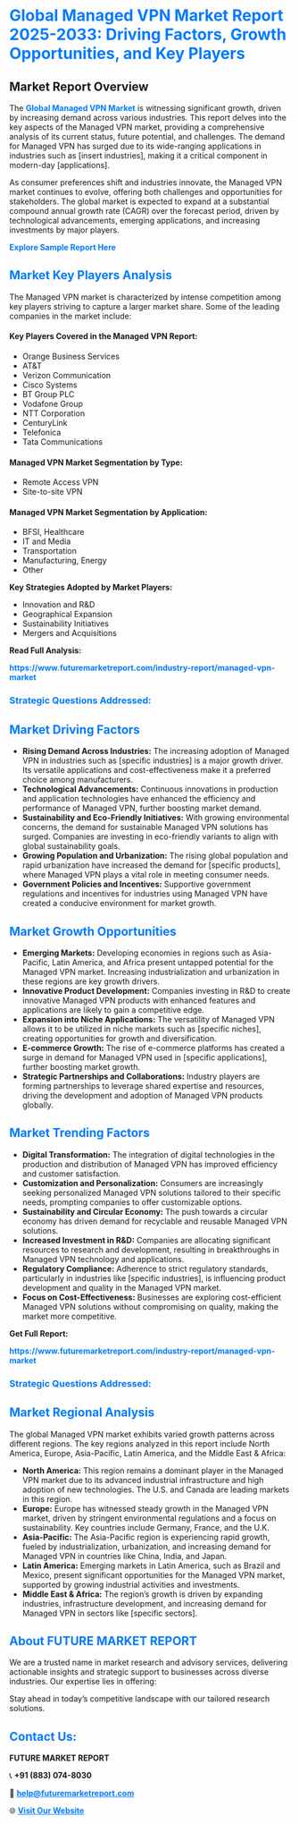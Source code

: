 <h1 style="color: #007BFF;">Global Managed VPN Market Report 2025-2033: Driving Factors, Growth Opportunities, and Key Players</h1>

<section id="overview">
<h2>Market Report Overview</h2>
<p>The <a href="https://www.futuremarketreport.com/industry-report/managed-vpn-market" style="color: #007BFF; text-decoration: none;"><strong>Global Managed VPN Market</strong></a> is witnessing significant growth, driven by increasing demand across various industries. This report delves into the key aspects of the Managed VPN market, providing a comprehensive analysis of its current status, future potential, and challenges. The demand for Managed VPN has surged due to its wide-ranging applications in industries such as [insert industries], making it a critical component in modern-day [applications].</p>
<p>As consumer preferences shift and industries innovate, the Managed VPN market continues to evolve, offering both challenges and opportunities for stakeholders. The global market is expected to expand at a substantial compound annual growth rate (CAGR) over the forecast period, driven by technological advancements, emerging applications, and increasing investments by major players.</p>
</section>

<section id="overview">
<p><a href="https://www.futuremarketreport.com/request-sample/reportId=26773" style="color: #007BFF; text-decoration: none;"><strong>Explore Sample Report Here</strong></a></p>
</section>

<section id="key-players">
<h2 style="color: #007BFF;">Market Key Players Analysis</h2>
<p>The Managed VPN market is characterized by intense competition among key players striving to capture a larger market share. Some of the leading companies in the market include:</p>
<h4>Key Players Covered in the Managed VPN Report:</h4>
<ul><li>Orange Business Services</li><li>AT&amp;T</li><li>Verizon Communication</li><li>Cisco Systems</li><li>BT Group PLC</li><li>Vodafone Group</li><li>NTT Corporation</li><li>CenturyLink</li><li>Telefonica</li><li>Tata Communications</li></ul>
<h4>Managed VPN Market Segmentation by Type:</h4>
<ul><li>Remote Access VPN</li><li>Site-to-site VPN</li></ul>

<h4>Managed VPN Market Segmentation by Application:</h4>
<ul><li>BFSI, Healthcare</li><li>IT and Media</li><li>Transportation</li><li>Manufacturing, Energy</li><li>Other</li></ul>
<p><strong>Key Strategies Adopted by Market Players:</strong></p>
<ul>
<li>Innovation and R&D</li>
<li>Geographical Expansion</li>
<li>Sustainability Initiatives</li>
<li>Mergers and Acquisitions</li>
</ul>
</section>

<section>
<p><strong>Read Full Analysis: </strong></p><a href="https://www.futuremarketreport.com/industry-report/managed-vpn-market" style="color: #007BFF; text-decoration: none;"><strong>https://www.futuremarketreport.com/industry-report/managed-vpn-market</strong></a>
<h3 style="color: #007BFF;">Strategic Questions Addressed:</h3>
</section>

<section id="driving-factors">
<h2 style="color: #007BFF;">Market Driving Factors</h2>
<ul>
<li><strong>Rising Demand Across Industries:</strong> The increasing adoption of Managed VPN in industries such as [specific industries] is a major growth driver. Its versatile applications and cost-effectiveness make it a preferred choice among manufacturers.</li>
<li><strong>Technological Advancements:</strong> Continuous innovations in production and application technologies have enhanced the efficiency and performance of Managed VPN, further boosting market demand.</li>
<li><strong>Sustainability and Eco-Friendly Initiatives:</strong> With growing environmental concerns, the demand for sustainable Managed VPN solutions has surged. Companies are investing in eco-friendly variants to align with global sustainability goals.</li>
<li><strong>Growing Population and Urbanization:</strong> The rising global population and rapid urbanization have increased the demand for [specific products], where Managed VPN plays a vital role in meeting consumer needs.</li>
<li><strong>Government Policies and Incentives:</strong> Supportive government regulations and incentives for industries using Managed VPN have created a conducive environment for market growth.</li>
</ul>
</section>

<section id="growth-opportunities">
<h2 style="color: #007BFF;">Market Growth Opportunities</h2>
<ul>
<li><strong>Emerging Markets:</strong> Developing economies in regions such as Asia-Pacific, Latin America, and Africa present untapped potential for the Managed VPN market. Increasing industrialization and urbanization in these regions are key growth drivers.</li>
<li><strong>Innovative Product Development:</strong> Companies investing in R&D to create innovative Managed VPN products with enhanced features and applications are likely to gain a competitive edge.</li>
<li><strong>Expansion into Niche Applications:</strong> The versatility of Managed VPN allows it to be utilized in niche markets such as [specific niches], creating opportunities for growth and diversification.</li>
<li><strong>E-commerce Growth:</strong> The rise of e-commerce platforms has created a surge in demand for Managed VPN used in [specific applications], further boosting market growth.</li>
<li><strong>Strategic Partnerships and Collaborations:</strong> Industry players are forming partnerships to leverage shared expertise and resources, driving the development and adoption of Managed VPN products globally.</li>
</ul>
</section>

<section id="trending-factors">
<h2 style="color: #007BFF;">Market Trending Factors</h2>
<ul>
<li><strong>Digital Transformation:</strong> The integration of digital technologies in the production and distribution of Managed VPN has improved efficiency and customer satisfaction.</li>
<li><strong>Customization and Personalization:</strong> Consumers are increasingly seeking personalized Managed VPN solutions tailored to their specific needs, prompting companies to offer customizable options.</li>
<li><strong>Sustainability and Circular Economy:</strong> The push towards a circular economy has driven demand for recyclable and reusable Managed VPN solutions.</li>
<li><strong>Increased Investment in R&D:</strong> Companies are allocating significant resources to research and development, resulting in breakthroughs in Managed VPN technology and applications.</li>
<li><strong>Regulatory Compliance:</strong> Adherence to strict regulatory standards, particularly in industries like [specific industries], is influencing product development and quality in the Managed VPN market.</li>
<li><strong>Focus on Cost-Effectiveness:</strong> Businesses are exploring cost-efficient Managed VPN solutions without compromising on quality, making the market more competitive.</li>
</ul>
</section>

<section>
<p><strong>Get Full Report: </strong></p><a href="https://www.futuremarketreport.com/industry-report/managed-vpn-market" style="color: #007BFF; text-decoration: none;"><strong>https://www.futuremarketreport.com/industry-report/managed-vpn-market</strong></a>
<h3 style="color: #007BFF;">Strategic Questions Addressed:</h3>
</section>


<section id="regional-analysis">
<h2 style="color: #007BFF;">Market Regional Analysis</h2>
<p>The global Managed VPN market exhibits varied growth patterns across different regions. The key regions analyzed in this report include North America, Europe, Asia-Pacific, Latin America, and the Middle East & Africa:</p>
<ul>
<li><strong>North America:</strong> This region remains a dominant player in the Managed VPN market due to its advanced industrial infrastructure and high adoption of new technologies. The U.S. and Canada are leading markets in this region.</li>
<li><strong>Europe:</strong> Europe has witnessed steady growth in the Managed VPN market, driven by stringent environmental regulations and a focus on sustainability. Key countries include Germany, France, and the U.K.</li>
<li><strong>Asia-Pacific:</strong> The Asia-Pacific region is experiencing rapid growth, fueled by industrialization, urbanization, and increasing demand for Managed VPN in countries like China, India, and Japan.</li>
<li><strong>Latin America:</strong> Emerging markets in Latin America, such as Brazil and Mexico, present significant opportunities for the Managed VPN market, supported by growing industrial activities and investments.</li>
<li><strong>Middle East & Africa:</strong> The region’s growth is driven by expanding industries, infrastructure development, and increasing demand for Managed VPN in sectors like [specific sectors].</li>
</ul>
</section>

<footer>
<h2 style="color: #007BFF;">About FUTURE MARKET REPORT</h2>
<p>We are a trusted name in market research and advisory services, delivering actionable insights and strategic support to businesses across diverse industries. Our expertise lies in offering:</p>

<p>Stay ahead in today’s competitive landscape with our tailored research solutions.</p>

<h2 style="color: #007BFF;">Contact Us:</h2>
<p><strong>FUTURE MARKET REPORT</strong></p>
<p>📞 <strong>+91 (883) 074-8030</strong></p>
<p>📧 <strong><a href="mailto:help@futuremarketreport.com" style="color: #007BFF;">help@futuremarketreport.com</a></strong></p>
<p>🌐 <strong><a href="https://www.futuremarketreport.com/" style="color: #007BFF;">Visit Our Website</a></strong></p>
</footer>